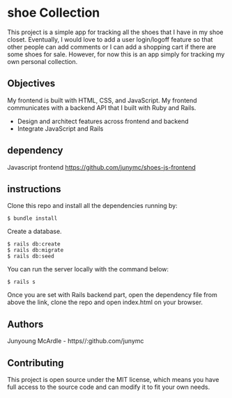 # shoe Collection
This project is a simple app for tracking all the shoes that I have in my shoe closet. Eventually, I would love to add a user login/logoff feature so that other people can add comments or I can add a shopping cart if there are some shoes for sale. However, for now this is an app simply for tracking my own personal collection.

## Objectives
My frontend is built with HTML, CSS, and JavaScript. My frontend communicates with a backend API that I built with Ruby and Rails.

  - Design and architect features across frontend and backend
  - Integrate JavaScript and Rails

## dependency
Javascript frontend https://github.com/junymc/shoes-js-frontend

## instructions
Clone this repo and install all the dependencies running by:
```
$ bundle install
```

Create a database.
```
$ rails db:create
$ rails db:migrate
$ rails db:seed
```

You can run the server locally with the command below:
```
$ rails s
```

Once you are set with Rails backend part, open the dependency file from above the link, clone the repo and open index.html on your browser.

## Authors
Junyoung McArdle - https//:github.com/junymc

## Contributing
This project is open source under the MIT license, which means you have full access to the source code and can modify it to fit your own needs.